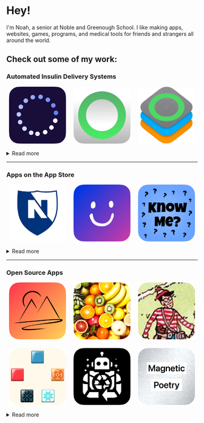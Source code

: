 # Hey!
I'm Noah, a senior at Noble and Greenough School. I like making apps, websites, games, programs, and medical tools for friends and strangers all around the world.

## Check out some of my work:


### Automated Insulin Delivery Systems

<p align="center">
  <a href="link_to_app1"><img src="app_images/loop_1.png" alt="App 1" width="150px"></a>&nbsp;&nbsp;&nbsp;&nbsp;
  <a href="link_to_app2"><img src="app_images/loop_2.png" alt="App 2" width="150px"></a>&nbsp;&nbsp;&nbsp;&nbsp;
  <a href="link_to_app3"><img src="app_images/loop_3.png" alt="App 3" width="150px"></a>
</p>

<details>
  <summary>Read more</summary>
  I have worked on Loop, an automated isulin delivery system, as both an employee at [The Tidepool Project](https://www.tidepool.org), where I developed new features for the FDA-approved system Tidepool Loop, and as an open-source contributor to DIY Loop, used by more than 20,000 patients around the world. This special project accounts for the majority of my commits on this website and is a pivotal part of who I am. Not only has it changed my life by helping to ease the burden of type one diabets, it has taught me the power of code.
</details>

---

### Apps on the App Store

<p align="center">
  <a href="link_to_app1"><img src="app_images/app_1.png" alt="App 1" width="150px"></a>&nbsp;&nbsp;&nbsp;&nbsp;
  <a href="link_to_app2"><img src="app_images/app_2.png" alt="App 2" width="150px"></a>&nbsp;&nbsp;&nbsp;&nbsp;
  <a href="link_to_app3"><img src="app_images/app_3.png" alt="App 3" width="150px"></a>
</p>

<details>
  <summary>Read more</summary>
  These apps, published on the Apple App Store by Noble and Greenough School and Appier LLC, respectively, were programmed entirely by me and are available free of charge. These apps combine for more than 8000 downloads, 2 million sessions,
</details>


---

### Open Source Apps

<p align="center">
  <a href="link_to_app4"><img src="app_images/app_4.png" alt="App 4" width="150px"></a>&nbsp;&nbsp;&nbsp;&nbsp;
  <a href="link_to_app5"><img src="app_images/app_5.png" alt="App 5" width="150px"></a>&nbsp;&nbsp;&nbsp;&nbsp;
  <a href="link_to_app6"><img src="app_images/app_6.png" alt="App 6" width="150px"></a>
</p>
<p align="center" style="margin-top: 20px;">
  <a href="link_to_app7"><img src="app_images/app_7.png" alt="App 7" width="150px"></a>&nbsp;&nbsp;&nbsp;&nbsp;
  <a href="link_to_app8"><img src="app_images/app_8.png" alt="App 8" width="150px"></a>&nbsp;&nbsp;&nbsp;&nbsp;
  <a href="link_to_app9"><img src="app_images/app_9.png" alt="App 9" width="150px"></a>
</p>

<details>
  <summary>Read more</summary>
  I value open-source projects as a way to give back to the community that has helped me throughout my coding journey. These apps are not yet on the App Store, but are still all original creations by me. Many of these projects are AI-focused, as it is a particular interest of mine within the field of computer science.
</details>


